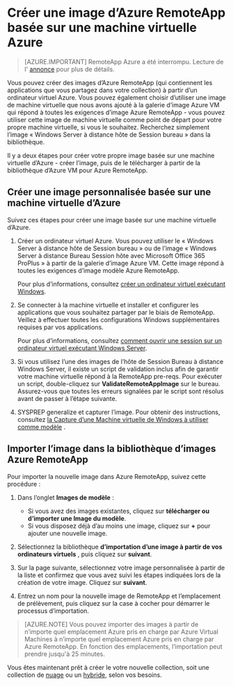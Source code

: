 <properties
    pageTitle="Créer une image d’Azure RemoteApp basée sur une machine virtuelle d’Azure | Microsoft Azure"
    description="Apprenez à créer une image pour Azure RemoteApp à partir d’un ordinateur virtuel Azure."
    services="remoteapp"
    documentationCenter=""
    authors="lizap"
    manager="mbaldwin" />

<tags
    ms.service="remoteapp"
    ms.workload="compute"
    ms.tgt_pltfrm="na"
    ms.devlang="na"
    ms.topic="article"
    ms.date="08/15/2016" 
    ms.author="elizapo" />



# <a name="create-a-azure-remoteapp-image-based-on-an-azure-virtual-machine"></a>Créer une image d’Azure RemoteApp basée sur une machine virtuelle Azure

> [AZURE.IMPORTANT]
> RemoteApp Azure a été interrompu. Lecture de l' [annonce](https://go.microsoft.com/fwlink/?linkid=821148) pour plus de détails.

Vous pouvez créer des images d’Azure RemoteApp (qui contiennent les applications que vous partagez dans votre collection) à partir d’un ordinateur virtuel Azure. Vous pouvez également choisir d’utiliser une image de machine virtuelle que nous avons ajouté à la galerie d’image Azure VM qui répond à toutes les exigences d’image Azure RemoteApp - vous pouvez utiliser cette image de machine virtuelle comme point de départ pour votre propre machine virtuelle, si vous le souhaitez. Recherchez simplement l’image « Windows Server à distance hôte de Session bureau » dans la bibliothèque.

Il y a deux étapes pour créer votre propre image basée sur une machine virtuelle d’Azure - créer l’image, puis de le télécharger à partir de la bibliothèque d’Azure VM pour Azure RemoteApp.

## <a name="create-a-custom-image-based-on-an-azure-vm"></a>Créer une image personnalisée basée sur une machine virtuelle d’Azure

Suivez ces étapes pour créer une image basée sur une machine virtuelle d’Azure.

1. Créer un ordinateur virtuel Azure. Vous pouvez utiliser le « Windows Server à distance hôte de Session bureau » ou de l’image « Windows Server à distance Bureau Session hôte avec Microsoft Office 365 ProPlus » à partir de la galerie d’image Azure VM. Cette image répond à toutes les exigences d’image modèle Azure RemoteApp.

    Pour plus d’informations, consultez [créer un ordinateur virtuel exécutant Windows](../virtual-machines/virtual-machines-windows-hero-tutorial.md).

2. Se connecter à la machine virtuelle et installer et configurer les applications que vous souhaitez partager par le biais de RemoteApp. Veillez à effectuer toutes les configurations Windows supplémentaires requises par vos applications.

    Pour plus d’informations, consultez [comment ouvrir une session sur un ordinateur virtuel exécutant Windows Server](../virtual-machines/virtual-machines-windows-classic-connect-logon.md).

3. Si vous utilisez l’une des images de l’hôte de Session Bureau à distance Windows Server, il existe un script de validation inclus afin de garantir votre machine virtuelle répond à la RemoteApp pre-reqs. Pour exécuter un script, double-cliquez sur **ValidateRemoteAppImage** sur le bureau. Assurez-vous que toutes les erreurs signalées par le script sont résolus avant de passer à l’étape suivante.

4. SYSPREP generalize et capturer l’image. Pour obtenir des instructions, consultez [la Capture d’une Machine virtuelle de Windows à utiliser comme modèle](../virtual-machines/virtual-machines-windows-classic-capture-image.md) .



## <a name="import-the-image-into-the-azure-remoteapp-image-library"></a>Importer l’image dans la bibliothèque d’images Azure RemoteApp

Pour importer la nouvelle image dans Azure RemoteApp, suivez cette procédure :

1. Dans l’onglet **Images de modèle** :
    - Si vous avez des images existantes, cliquez sur **télécharger ou d’importer une Image du modèle**.
    - Si vous disposez déjà d’au moins une image, cliquez sur **+** pour ajouter une nouvelle image.

2. Sélectionnez la bibliothèque **d’importation d’une image à partir de vos ordinateurs virtuels** , puis cliquez sur **suivant**.

3. Sur la page suivante, sélectionnez votre image personnalisée à partir de la liste et confirmez que vous avez suivi les étapes indiquées lors de la création de votre image. Cliquez sur **suivant**.
4. Entrez un nom pour la nouvelle image de RemoteApp et l’emplacement de prélèvement, puis cliquez sur la case à cocher pour démarrer le processus d’importation.

> [AZURE.NOTE] Vous pouvez importer des images à partir de n’importe quel emplacement Azure pris en charge par Azure Virtual Machines à n’importe quel emplacement Azure pris en charge par Azure RemoteApp. En fonction des emplacements, l’importation peut prendre jusqu'à 25 minutes.

Vous êtes maintenant prêt à créer le votre nouvelle collection, soit une collection de [nuage](remoteapp-create-cloud-deployment.md) ou un [hybride](remoteapp-create-hybrid-deployment.md), selon vos besoins.
